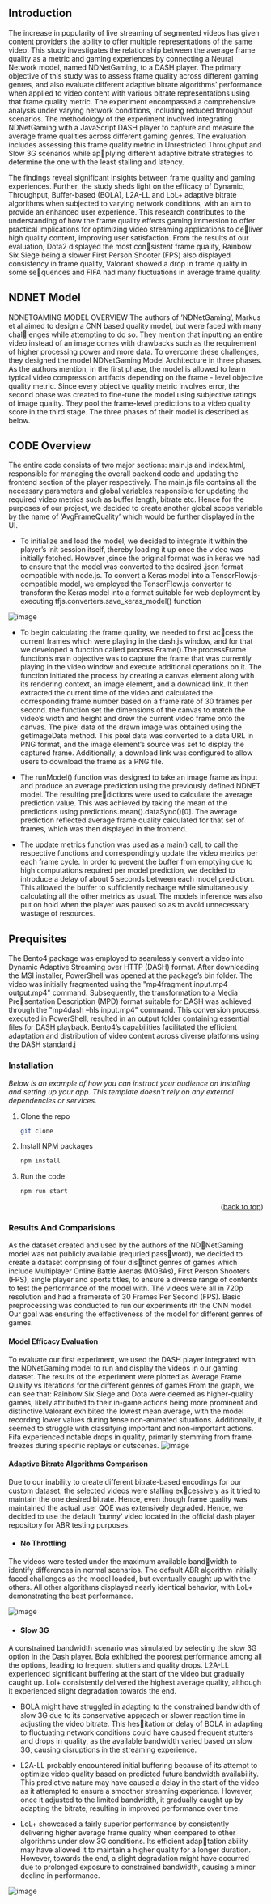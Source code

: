 ## Introduction

The increase in popularity of live streaming of segmented videos has given content providers the ability to offer multiple representations of the same video. This study investigates the relationship between the average frame quality as a metric and gaming experiences by connecting a Neural Network model, named NDNetGaming, to a DASH player. The primary
objective of this study was to assess frame quality across different gaming genres, and also evaluate different adaptive bitrate algorithms’ performance when applied to video content with
various bitrate representations using that frame quality metric. The experiment encompassed a comprehensive analysis under varying network conditions, including reduced throughput scenarios. The methodology of the experiment involved integrating NDNetGaming with a JavaScript DASH player
to capture and measure the average frame qualities across different gaming genres. The evaluation includes assessing this frame quality metric in Unrestricted Throughput and Slow 3G scenarios while applying different adaptive bitrate strategies to determine the one with the least stalling and latency. 

The findings reveal significant insights between frame quality and gaming experiences. Further, the study sheds light on the efficacy of Dynamic, Throughput, Buffer-based (BOLA), L2A-LL and
LoL+ adaptive bitrate algorithms when subjected to varying network conditions, with an aim to provide an enhanced user experience.
This research contributes to the understanding of how the frame quality effects gaming immersion to offer practical implications for optimizing video streaming applications to deliver high quality content, improving user satisfaction. From the results of our evaluation, Dota2 displayed the most consistent frame quality, Rainbow Six Siege being a slower First Person Shooter (FPS) also displayed consistency in frame
quality, Valorant showed a drop in frame quality in some sequences and FIFA had many fluctuations in average frame quality.



## NDNET Model

NDNETGAMING MODEL OVERVIEW
The authors of ’NDNetGaming’, Markus et al aimed to design a CNN based quality model, but were faced with many challenges while attempting to do so. They mention that inputting an entire video instead of an image comes with drawbacks such as the requirement of higher processing power and more data. To overcome these challenges, they designed the model
NDNetGaming Model Architecture in three phases. As the authors mention, in the first phase, the model is allowed to learn typical video compression artifacts depending on the frame - level objective quality metric. Since every objective quality metric involves error, the second phase was created to fine-tune the model using subjective ratings
of image quality. They pool the frame-level predictions to a video quality score in the third stage. The three phases of their model is described as below.


## CODE Overview

The entire code consists of two major sections: main.js and index.html, responsible for managing the overall backend code
and updating the frontend section of the player respectively. The main.js file contains all the necessary parameters and global variables responsible for updating the required video
metrics such as buffer length, bitrate etc. Hence for the purposes of our project, we decided to create another global scope variable by the name of ‘AvgFrameQuality’ which would be
further displayed in the UI.

* To initialize and load the model, we decided to integrate it within the player’s init session itself, thereby loading it up
once the video was initially fetched. However ,since the original format was in keras we had to ensure that the model was converted to the desired .json format compatible with node.js.
To convert a Keras model into a TensorFlow.js-compatible model, we employed the TensorFlow.js converter to transform
the Keras model into a format suitable for web deployment by executing tfjs.converters.save_keras_model() function


![image](https://github.com/Divye2401/Frame-Analysis-using-NDNET/assets/52701687/b65a123e-eebe-4896-96ee-232466b86421)

* To begin calculating the frame quality, we needed to first access the current frames which were playing in the dash.js
window, and for that we developed a function called process Frame().The processFrame function’s main objective was to capture the frame that was currently playing in the video window and execute additional operations on it. The function initiated the process by creating a canvas element along with its rendering context, an image element, and a download link. It then extracted the current time of the video and calculated the corresponding frame number based on a frame rate of 30 frames per second. the function set the dimensions of the canvas to match the video’s width and height and drew the current video frame onto the canvas. The pixel data of the drawn image was obtained using the getImageData method. This pixel data was converted to a data URL in PNG format, and the image element’s source was set to display the captured frame. Additionally, a download link was configured to allow users to download the frame as a PNG
file.

* The runModel() function was designed to take an image frame as input and produce an average prediction using the previously defined NDNET model. The resulting predictions were used to calculate the average prediction value. This was achieved by taking the mean of the predictions using predictions.mean().dataSync()[0]. The average prediction reflected average frame quality calculated for that set of frames,
which was then displayed in the frontend.

* The update metrics function was used as a main() call, to call the respective functions and correspondingly update the video metrics per each frame cycle. In order to prevent the buffer from emptying due to high computations required per model prediction, we decided to introduce a delay of about 5 seconds between each model prediction. This allowed the buffer to sufficiently recharge while simultaneously calculating all the other metrics as usual. The models inference was also put on hold when the player was paused so as to avoid unnecessary
wastage of resources. 

## Prequisites

The Bento4 package was employed to seamlessly convert a video into Dynamic Adaptive Streaming over HTTP (DASH)
format. After downloading the MSI installer, PowerShell was opened at the package’s bin folder. The video was initially
fragmented using the "mp4fragment input.mp4 output.mp4" command. Subsequently, the transformation to a Media Presentation Description (MPD) format suitable for DASH was achieved through the "mp4dash –hls input.mp4" command. This conversion process, executed in PowerShell, resulted in an output folder containing essential files for DASH playback. Bento4’s capabilities facilitated the efficient adaptation and distribution of video content across diverse platforms using the DASH standard.j


### Installation

_Below is an example of how you can instruct your audience on installing and setting up your app. This template doesn't rely on any external dependencies or services._
1. Clone the repo
   ```sh
   git clone 
   ```
2. Install NPM packages
   ```sh
   npm install
   ```
3. Run the code
   ```sh
   npm run start
   ```

<p align="right">(<a href="#readme-top">back to top</a>)</p>


### Results And Comparisions

As the dataset created and used by the authors of the NDNetGaming model was not publicly available (requried password), we decided to create a dataset comprising of four distinct genres of games which include Multiplayer Online Battle Arenas (MOBAs), First Person Shooters (FPS), single player and sports titles, to ensure a diverse range of contents to test the performance of the model with. The videos were all in 720p resolution and had a framerate of 30 Frames Per Second (FPS). Basic preprocessing was conducted to run our experiments ith the CNN model. Our goal was ensuring the effectiveness
of the model for different genres of games.

#### Model Efficacy Evaluation

To evaluate our first experiment, we used the DASH player integrated with the NDNetGaming model to run and display the videos in our gaming dataset. The results of the experiment were plotted as Average Frame
Quality vs Iterations for the different genres of games From the graph, we can see that: Rainbow Six Siege and Dota were deemed as higher-quality games, likely attributed to their
in-game actions being more prominent and distinctive.Valorant exhibited the lowest mean average, with the model recording lower values during tense non-animated situations.
Additionally, it seemed to struggle with classifying important and non-important actions.
Fifa experienced notable drops in quality, primarily stemming from frame freezes during specific replays or cutscenes.
![image](https://github.com/Divye2401/Frame-Analysis-using-NDNET/assets/52701687/cfe5586a-43b3-4fcd-b8bd-c6a3c33ba531)


#### Adaptive Bitrate Algorithms Comparison

Due to our inability to create different bitrate-based encodings for our custom dataset, the selected videos were stalling excessively as it tried to maintain the one desired bitrate. Hence,
even though frame quality was maintained the actual user QOE was extensively degraded. Hence, we decided to use
the default ‘bunny’ video located in the official dash player repository for ABR testing purposes.

* #### No Throttling
The videos were tested under the maximum available bandwidth to identify differences in normal scenarios. The default ABR algorithm initially faced challenges as the model loaded, but eventually caught up with the others. All other algorithms displayed nearly identical behavior, with LoL+ demonstrating
the best performance.

![image](https://github.com/Divye2401/Frame-Analysis-using-NDNET/assets/52701687/7a8bdeda-04e0-4730-872a-77e992d398d5)

* #### Slow 3G
A constrained bandwidth scenario was simulated by selecting the slow 3G option in the Dash player. Bola exhibited the poorest performance among all the options, leading to frequent stutters and quality drops. L2A-LL experienced significant buffering at the start of the video but gradually caught up. Lol+ consistently delivered the highest average quality, although it
experienced slight degradation towards the end. 
* BOLA might have struggled in adapting to the constrained
bandwidth of slow 3G due to its conservative approach or
slower reaction time in adjusting the video bitrate. This hesitation or delay of BOLA in adapting to fluctuating network
conditions could have caused frequent stutters and drops in
quality, as the available bandwidth varied based on slow 3G,
causing disruptions in the streaming experience.

* L2A-LL probably encountered initial buffering because of its attempt to optimize video quality based on predicted future bandwidth availability. This predictive nature may have caused a delay in the start of the video as it attempted to ensure a smoother streaming experience. However, once it adjusted to
the limited bandwidth, it gradually caught up by adapting the
bitrate, resulting in improved performance over time.

* LoL+ showcased a fairly superior performance by consistently
delivering higher average frame quality when compared to
other algorithms under slow 3G conditions. Its efficient adaptation ability may have allowed it to maintain a higher quality
for a longer duration. However, towards the end, a slight
degradation might have occurred due to prolonged exposure
to constrained bandwidth, causing a minor decline in performance.

![image](https://github.com/Divye2401/Frame-Analysis-using-NDNET/assets/52701687/c8265a92-ed32-40d6-b2ed-df40146f98dd)







